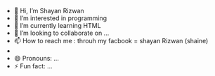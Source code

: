- 👋 Hi, I’m Shayan Rizwan
- 👀 I’m interested in programming
- 🌱 I’m currently learning HTML
- 💞️ I’m looking to collaborate on ...
- 📫 How to reach me : throuh my facbook = shayan Rizwan (shaine)
- 
- 😄 Pronouns: ...
- ⚡ Fun fact: ...

<!---
shayanrizwan20/shayanrizwan20 is a ✨ special ✨ repository because its `README.md` (this file) appears on your GitHub profile.
You can click the Preview link to take a look at your changes.
--->
